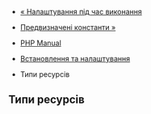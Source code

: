 - [« Налаштування під час виконання](fann.configuration.md)
- [Предвизначені константи »](fann.constants.md)

- [PHP Manual](index.md)
- [Встановлення та налаштування](fann.setup.md)
- Типи ресурсів

## Типи ресурсів
